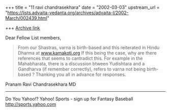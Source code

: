 +++
title = "11 ravi chandrasekhara"
date = "2002-03-03"
upstream_url = "https://lists.advaita-vedanta.org/archives/advaita-l/2002-March/002439.html"

+++
[Archive link](https://lists.advaita-vedanta.org/archives/advaita-l/2002-March/002439.html)

Dear Fellow List members,

>From our Shastras, varna is birth-based and this
reiterated in Hindu Dharma at www.kamakoti.org  If
this being the case, why are there references that
seems to cantradict this.  For example in the
Mahabharata, there is a discussion btween Yudishtara
and a Gandharva (if remember correctly), refers to
varna not being birth-based ?  Thanking you all in
advance for responses.

Pranam Ravi Chandrasekhara MD

__________________________________________________
Do You Yahoo!?
Yahoo! Sports - sign up for Fantasy Baseball
http://sports.yahoo.com


